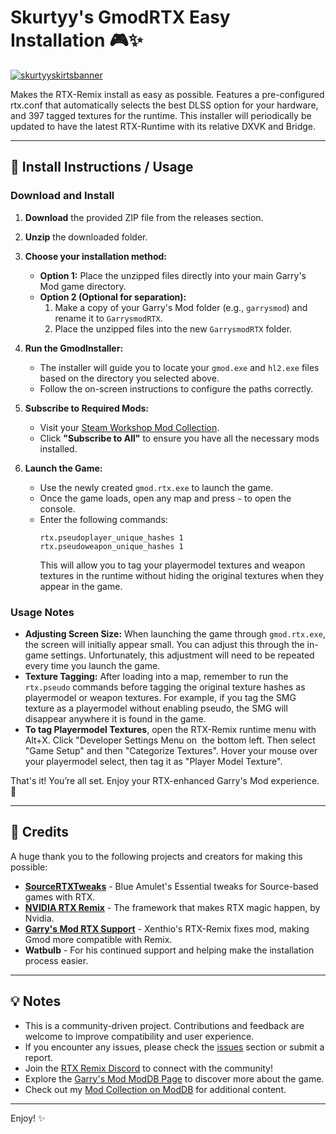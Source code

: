 # Skurtyy's GmodRTX Easy Installation 🎮✨

[![skurtyyskirtsbanner](https://raw.githubusercontent.com/skurtyyskirts/GmodRTX/refs/heads/main/imgs/skurtyyskirtsbanner.png)](https://www.moddb.com/members/skurtyyskirts/mods)

Makes the RTX-Remix install as easy as possible. Features a pre-configured rtx.conf that automatically selects the best DLSS option for your hardware, and 397 tagged textures for the runtime. This installer will periodically be updated to have the latest RTX-Runtime with its relative DXVK and Bridge.

---

## 🚀 Install Instructions / Usage

### Download and Install

1. **Download** the provided ZIP file from the releases section.

2. **Unzip** the downloaded folder.

3. **Choose your installation method:**

   - **Option 1:** Place the unzipped files directly into your main Garry's Mod game directory.
   - **Option 2 (Optional for separation):**
     1. Make a copy of your Garry's Mod folder (e.g., `garrysmod`) and rename it to `GarrysmodRTX`.
     2. Place the unzipped files into the new `GarrysmodRTX` folder.

4. **Run the GmodInstaller:**

   - The installer will guide you to locate your `gmod.exe` and `hl2.exe` files based on the directory you selected above.
   - Follow the on-screen instructions to configure the paths correctly.

5. **Subscribe to Required Mods:**

   - Visit your [Steam Workshop Mod Collection](https://steamcommunity.com/sharedfiles/filedetails/?id=3384083598).
   - Click **"Subscribe to All"** to ensure you have all the necessary mods installed.

6. **Launch the Game:**

   - Use the newly created `gmod.rtx.exe` to launch the game.
   - Once the game loads, open any map and press `~` to open the console.
   - Enter the following commands:
     ```
     rtx.pseudoplayer_unique_hashes 1
     rtx.pseudoweapon_unique_hashes 1
     ```
     This will allow you to tag your playermodel textures and weapon textures in the runtime without hiding the original textures when they appear in the game.

### Usage Notes

- **Adjusting Screen Size:** When launching the game through `gmod.rtx.exe`, the screen will initially appear small. You can adjust this through the in-game settings. Unfortunately, this adjustment will need to be repeated every time you launch the game.
- **Texture Tagging:** After loading into a map, remember to run the `rtx.pseudo` commands before tagging the original texture hashes as playermodel or weapon textures. For example, if you tag the SMG texture as a playermodel without enabling pseudo, the SMG will disappear anywhere it is found in the game.
- **To tag Playermodel Textures**, open the RTX-Remix runtime menu with Alt+X. Click "Developer Settings Menu on  the bottom left. Then select "Game Setup" and then "Categorize Textures". Hover your mouse over your playermodel select, then tag it as "Player Model Texture". 

That's it! You’re all set. Enjoy your RTX-enhanced Garry's Mod experience. 🎉

---

## 🙌 Credits

A huge thank you to the following projects and creators for making this possible:

- **[SourceRTXTweaks](https://github.com/BlueAmulet/SourceRTXTweaks)** - Blue Amulet's Essential tweaks for Source-based games with RTX.
- **[NVIDIA RTX Remix](https://github.com/NVIDIAGameWorks/rtx-remix)** - The framework that makes RTX magic happen, by Nvidia.
- **[Garry's Mod RTX Support](https://steamcommunity.com/sharedfiles/filedetails/?id=3038853470)** - Xenthio's RTX-Remix fixes mod, making Gmod more compatible with Remix.
- **Watbulb** - For his continued support and helping make the installation process easier.

---

## 💡 Notes

- This is a community-driven project. Contributions and feedback are welcome to improve compatibility and user experience.
- If you encounter any issues, please check the [issues](https://github.com/your-repo-name/GmodRTX/issues) section or submit a report.
- Join the [RTX Remix Discord](https://discord.gg/c7J6gUhXMk) to connect with the community!
- Explore the [Garry's Mod ModDB Page](https://www.moddb.com/games/garrys-mod-10) to discover more about the game.
- Check out my [Mod Collection on ModDB](https://www.moddb.com/members/skurtyyskirts/mods) for additional content.

---

Enjoy! ✨


